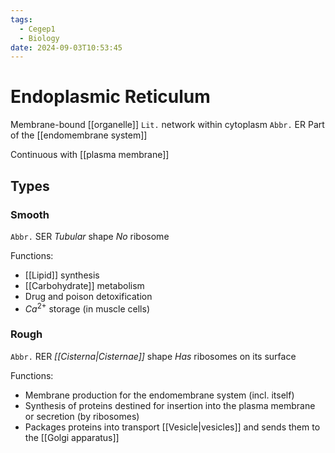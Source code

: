 ```yaml
---
tags:
  - Cegep1
  - Biology
date: 2024-09-03T10:53:45
---
```


# Endoplasmic Reticulum

Membrane-bound [[organelle]]
`Lit.` network within cytoplasm
`Abbr.` ER
Part of the [[endomembrane system]]

Continuous with [[plasma membrane]]

## Types

### Smooth

`Abbr.` SER
*Tubular* shape
*No* ribosome

Functions:

- [[Lipid]] synthesis
- [[Carbohydrate]] metabolism
- Drug and poison detoxification
- $Ca^{2+}$ storage (in muscle cells)

### Rough

`Abbr.` RER
*[[Cisterna|Cisternae]]* shape
*Has* ribosomes on its surface

Functions:

- Membrane production for the endomembrane system (incl. itself)
- Synthesis of proteins destined for insertion into the plasma membrane or secretion (by ribosomes)
- Packages proteins into transport [[Vesicle|vesicles]] and sends them to the [[Golgi apparatus]]